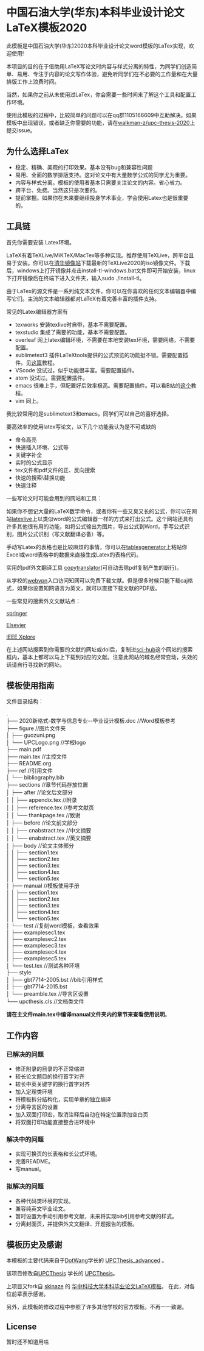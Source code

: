# 中国石油大学(华东)本科毕业设计论文LaTeX模板2020 

此模板是中国石油大学(华东)2020本科毕业设计论文word模板的LaTex实现，欢迎使用!

本项目的目的在于借助用LaTeX写论文时内容与样式分离的特性，为同学们创造简单、易用、专注于内容的论文写作体验，避免听同学们在不必要的工作量和在大量排版工作上浪费时间。

当然，如果你之前从未使用过LaTex，你会需要一些时间来了解这个工具和配置工作环境。

使用此模板的过程中，比较简单的问题可以在qq群1105166609中互助解决。如果模板中出现错误，或者缺乏你需要的功能，请在[walkman-z/upc-thesis-2020](https://github.com/walkman-z/upc-thesis-2020/issues)上提交issue。

## 为什么选择LaTex

+ 稳定、精确、美观的打印效果。基本没有bug和兼容性问题
+ 易用、全面的数学排版支持。这对论文中有大量数学公式的同学尤为重要。
+ 内容与样式分离。模板的使用者基本只需要关注论文的内容。省心省力。
+ 跨平台、免费。当然这只是次要的。
+ 提前掌握。如果你在未来要继续投身学术事业，学会使用Latex也是很重要的。



## 工具链

首先你需要安装 Latex环境。

LaTeX有着TeXLive/MiKTeX/MacTex等多种实现。推荐使用TeXLive，跨平台且易于安装。你可以在[清华镜像站](https://mirrors.tuna.tsinghua.edu.cn/CTAN/systems/texlive/Images/)下载最新的TeXLive2020的iso镜像文件。下载后，windows上打开镜像并点击install-tl-windows.bat文件即可开始安装，linux下打开镜像后在终端下进入文件夹，输入sudo ./install-tl。


由于LaTex的源文件是一系列纯文本文件，你可以在你喜欢的任何文本编辑器中编写它们。主流的文本编辑器都对LaTeX有着完善丰富的插件支持。

常见的Latex编辑器方案有

+ texworks 安装texlive时自带，基本不需要配置。
+ texstudio 集成了需要的功能，基本不需要配置。
+ overleaf 网上latex编辑环境，不需要在本地安装tex环境，需要网络，不需要配置。
+ sublimetext3 插件LaTeXtools提供的公式预览的功能挺不错。需要配置插件。见[这篇](https://www.latexstudio.net/archives/51449.html)教程。
+ VScode 没试过，似乎功能很丰富。需要配置插件。
+ atom 没试过。需要配置插件。
+ emacs 很难上手，但配置好后效率极高。需要配置插件。可以看B站的[这个](https://www.bilibili.com/video/BV17W411k7w2)教程。
+ vim 同上。

我比较常用的是sublimetext3和emacs，同学们可以自己的喜好选择。

要高效率的使用latex写论文，以下几个功能我认为是不可或缺的

+ 命令高亮
+ 快速插入环境、公式等
+ 关键字补全
+ 实时的公式显示
+ tex文件和pdf文件的正、反向搜索
+ 快速的搜索\替换功能
+ 快速注释



一些写论文时可能会用到的网站和工具：

如果你不想记大量的LaTeX数学命令，或者你有一些又臭又长的公式，你可以在网站[latexlive](https://www.latexlive.com/)上以类似word的公式编辑器一样的方式来打出公式。这个网站还具有许多其他很有用的功能，如将公式输出为图片，导出公式到Word，手写公式识别，图片公式识别（写文献翻译必备）等。

手动写Latex的表格也是比较麻烦的事情，你可以在[tablesgenerator](https://www.tablesgenerator.com/)上粘贴你Excel或word表格中的数据来直接生成Latex的表格代码。

实用的pdf外文翻译工具 [copytranslator](https://copytranslator.github.io/)(可自动去除pdf复制产生的断行)。

从学校的[webvpn](https://wvpn.upc.edu.cn/)入口访问知网可以免费下载文献。但是很多时候只能下载caj格式，如果你设置知网语言为英文，就可以直接下载文献的PDF版。



一些常见的搜索外文文献站点：

[springer](https://www.springer.com/cn)

[Elsevier](https://www.sciencedirect.com/)

[IEEE Xplore](https://ieeexplore.ieee.org/Xplore/home.jsp)

在上述网站搜索到你需要的文献的网址或doi后，复制进[sci-hub](https://sci-hub.tw/)这个网站的搜索框内，基本上都可以马上下载到对应的文献。注意此网站的域名经常变动，失效的话请自行寻找新的网址。

## 模板使用指南

文件目录结构：

.  
├── 2020新格式-数学与信息专业--毕业设计模板.doc //Word模板参考  
├── figure  //图片文件夹  
│   ├── guozuni.png  
│   └── UPCLogo.png  //学校logo  
├── main.pdf   
├── main.tex  //主控文件  
├── README.org  
├── ref   //引用文件  
│   └── bibliography.bib  
├── sections  //章节代码存放位置  
│   ├── after  //论文后文部分  
│   │   ├── appendix.tex  //附录   
│   │   ├── reference.tex  //参考文献页  
│   │   └── thankpage.tex  //致谢  
│   ├── before  //论文前文部分  
│   │   ├── cnabstract.tex  //中文摘要  
│   │   └── enabstract.tex  //英文摘要  
│   ├── body  //论文主体部分  
│   │   ├── section1.tex  
│   │   ├── section2.tex  
│   │   ├── section3.tex  
│   │   ├── section4.tex  
│   │   └── section5.tex  
│   ├── manual  //模板使用手册  
│   │   ├── section1.tex  
│   │   ├── section2.tex  
│   │   ├── section3.tex  
│   │   ├── section4.tex  
│   │   └── section5.tex  
│   └── test  //复刻word模板，查看效果  
│       ├── examplesec1.tex  
│       ├── examplesec2.tex  
│       ├── examplesec3.tex  
│       ├── examplesec4.tex  
│       ├── examplesec5.tex  
│       └── test.tex  //测试各种环境  
├── style  
│   ├── gbt7714-2005.bst  //bib引用样式  
│   ├── gbt7714-2015.bst  
│   └── preamble.tex  //导言区设置  
└── upcthesis.cls  //文档类文件           

**请在主文件main.tex中编译manual文件夹内的章节来查看使用说明**。

## 工作内容

### 已解决的问题

+ 修正附录的目录的不正常缩进
+ 较长论文题目的换行首字对齐
+ 较长中英关键字的换行首字对齐
+ 加入定理类环境
+ 将模板拆分结构化，实现单章的独立编译
+ 分离导言区的设置
+ 加入双面打印宏，取消注释后自动在特定位置添加空白页
+ 将双面打印功能直接整合进环境中

### 解决中的问题

+ 实现可换页的长表格和长公式环境。
+ 完善README。
+ 写manual。

### 拟解决的问题

+ 各种代码类环境的实现。
+ 兼容纯英文毕业论文。
+ 暂时设置为手动引用参考文献，未来将实现bib引用参考文献的样式。
+ 分离封面页，并提供外文文翻译、开题报告的模板。

## 模板历史及感谢

本模板的主要代码来自于[DotWang](https://github.com/DotWang)学长的 [UPCThesis_advanced](https://github.com/DotWang/UPCThesis_advanced/commits/master) 。    

该项目修改自[UPCThesis](https://github.com/UPCLaTeX) 学长的 [UPCThesis](https://github.com/UPCLaTeX/UPCThesis)。

上项目又fork自 [skinaze](https://github.com/skinaze) 的 [华中科技大学本科毕业论文LaTeX模板](https://github.com/skinaze/HUSTPaperTemp)。
在此，对各位前辈表示感谢。

另外，此模板的修改过程中参照了许多其他学校的官方模板。不再一一致谢。

## License                                                         

暂时还不知道用啥